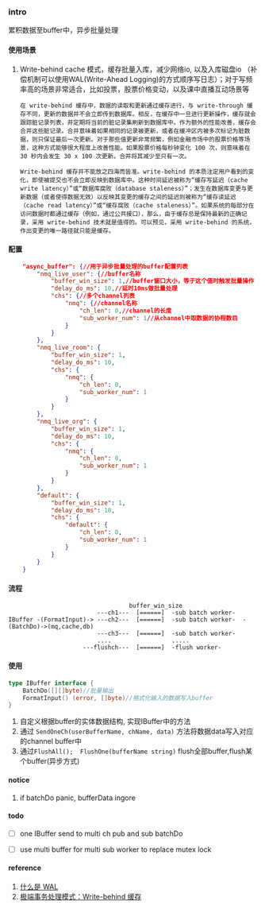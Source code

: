 ### intro
累积数据至buffer中，异步批量处理

#### 使用场景

1. Write-behind cache 模式，缓存批量入库，减少网络io, 以及入库磁盘io （补偿机制可以使用WAL(Write-Ahead Logging)的方式顺序写日志）；对于写频率高的场景非常适合，比如投票，股票价格变动，以及课中直播互动场景等

   `在 write-behind 缓存中，数据的读取和更新通过缓存进行，与 write-through 缓存不同，更新的数据并不会立即传到数据库。相反，在缓存中一旦进行更新操作，缓存就会跟踪脏记录列表，并定期将当前的脏记录集刷新到数据库中。作为额外的性能改善，缓存会合并这些脏记录。合并意味着如果相同的记录被更新，或者在缓冲区内被多次标记为脏数据，则只保证最后一次更新。对于那些值更新非常频繁，例如金融市场中的股票价格等场景，这种方式能够很大程度上改善性能。如果股票价格每秒钟变化 100 次，则意味着在 30 秒内会发生 30 x 100 次更新。合并将其减少至只有一次。`

   `Write-behind 缓存并不能放之四海而皆准。write-behind 的本质注定用户看到的变化，即使被提交也不会立即反映到数据库中。这种时间延迟被称为“缓存写延迟（cache write latency）”或“数据库腐败（database staleness）”；发生在数据库变更与更新数据（或者使得数据无效）以反映其变更的缓存之间的延迟则被称为“缓存读延迟（cache read latency）”或“缓存腐败（cache staleness）”。如果系统的每部分在访问数据时都通过缓存（例如，通过公共接口），那么，由于缓存总是保持最新的正确记录，采用 write-behind 技术就是值得的。可以预见，采用 write-behind 的系统，作出变更的唯一路径就只能是缓存。`

#### 配置
```json
    "async_buffer": {//用于异步批量处理的buffer配置列表
        "nmq_live_user": {//buffer名称
            "buffer_win_size": 1,//buffer窗口大小，等于这个值时触发批量操作
            "delay_do_ms": 10,//延时10ms做批量处理
            "chs": {//多个channel列表
                "nmq": {//channel名称
                    "ch_len": 0,//channel的长度
                    "sub_worker_num": 1//从channel中取数据的协程数目
                }
            }
        },
        "nmq_live_room": {
            "buffer_win_size": 1,
            "delay_do_ms": 10,
            "chs": {
                "nmq": {
                    "ch_len": 0,
                    "sub_worker_num": 1
                }
            }
        },
        "nmq_live_org": {
            "buffer_win_size": 1,
            "delay_do_ms": 10,
            "chs": {
                "nmq": {
                    "ch_len": 0,
                    "sub_worker_num": 1
                }
            }
        },
        "default": {
            "buffer_win_size": 1,
            "delay_do_ms": 10,
            "chs": {
                "default": {
                    "ch_len": 0,
                    "sub_worker_num": 1
                }
            }
        }
    }

```

#### 流程

```
                                  buffer_win_size
                         ---ch1---  [======]  -sub batch worker-
IBuffer -(FormatInput)-> ---ch2---  [======]  -sub batch worker-  -(BatchDo)->(mq,cache,db)
                         ---ch3---  [======]  -sub batch worker-
                         ....                 .....
                     ---flushch---  [======]  -flush worker-

```

#### 使用
```go
type IBuffer interface {
	BatchDo([][]byte)//批量输出
	FormatInput() (error, []byte)//格式化输入的数据写入buffer
}
```
 1. 自定义根据buffer的实体数据结构, 实现IBuffer中的方法
 2. 通过 `SendOneCh(userBufferName, chName, data)` 方法将数据data写入对应的channel buffer中
 3. 通过`FlushAll();  FlushOne(bufferName string)` flush全部buffer,flush某个buffer(异步方式)

#### notice
 1. if batchDo panic, bufferData ingore

#### todo
- [ ] one IBuffer send to multi ch pub and sub batchDo 
- [ ] use multi buffer for multi sub worker to replace mutex lock



#### reference

1. [什么是 WAL](https://segmentfault.com/a/1190000022512468)
2. [极端事务处理模式：Write-behind 缓存](https://www.infoq.cn/article/write-behind-caching)

